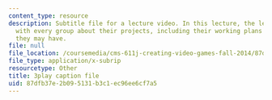 ```yaml
---
content_type: resource
description: Subtitle file for a lecture video. In this lecture, the lecturers discuss
  with every group about their projects, including their working plans and issues
  they may have.
file: null
file_location: /coursemedia/cms-611j-creating-video-games-fall-2014/87dfb37e2b095131b3c1ec96ee6cf7a5_SODYb6YPPLk.vtt
file_type: application/x-subrip
resourcetype: Other
title: 3play caption file
uid: 87dfb37e-2b09-5131-b3c1-ec96ee6cf7a5
---
```

